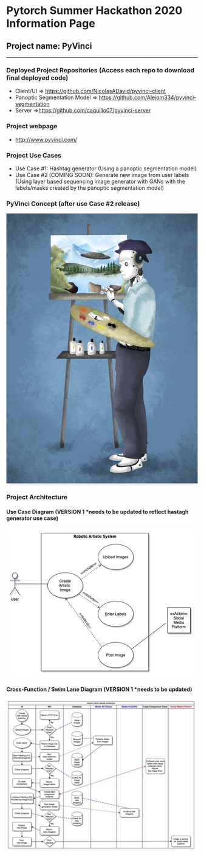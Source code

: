 # Pytorch Summer Hackathon 2020 Information Page

## Project name: PyVinci
---------------------------------------------------------------------------------------

### Deployed Project Repositories (Access each repo to download final deployed code)
- Client/UI => https://github.com/NicolasADavid/pyvinci-client
- Panoptic Segmentation Model => https://github.com/Alejom334/pyvinci-segmentation
- Server =>https://github.com/caquillo07/pyvinci-server

### Project webpage
- http://www.pyvinci.com/

### Project Use Cases
- Use Case #1: Hashtag generator (Using a panoptic segmentation model)
- Use Case #2 (COMING SOON):  Generate new image from user labels (Using layer based sequencing image generator with GANs with the labels/masks created by the panoptic segmentation model)

### PyVinci Concept (after use Case #2 release)

![PyVinci Initial(use case #2)](client/pyvinci_final.png)

### Project Architecture

#### Use Case Diagram (VERSION 1 *needs to be updated to reflect hastagh generator use case)

![use case diagram](architecture/UML-Diagrams/UseCaseDiagram-PytorchHackaton-Jul20_20.jpg)

#### Cross-Function / Swim Lane Diagram (VERSION 1 *needs to be updated)

![cross-function / swim lane diagram](architecture/UML-Diagrams/Cross-funtional_SwimlaneDiagram-PyTorchHackathon-Jul20_20.jpg)


